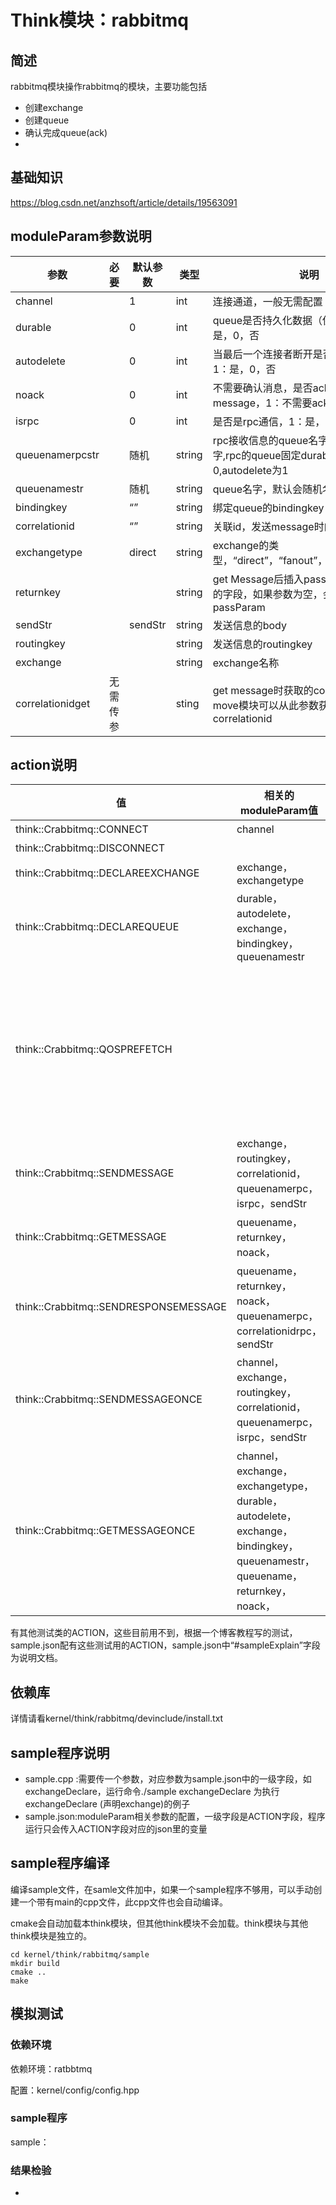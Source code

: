 # Think模块：rabbitmq

## 简述

rabbitmq模块操作rabbitmq的模块，主要功能包括

- 创建exchange
- 创建queue
- 确认完成queue(ack)
- 

## 基础知识

https://blog.csdn.net/anzhsoft/article/details/19563091

## moduleParam参数说明

| 参数  | 必要 | 默认参数 | 类型   | 说明                   |
| ----- | ---- | -------- | ------ | ---------------------- |
| channel |  | 1 | int | 连接通道，一般无需配置 |
| durable | | 0 | int | queue是否持久化数据（保存磁盘），1：是，0，否 |
| autodelete | | 0 | int | 当最后一个连接者断开是否销毁queue，1：是，0，否 |
| noack | | 0 | int | 不需要确认消息，是否ack后才会销毁message，1：不需要ack，0，需要ack |
| isrpc | | 0 | int | 是否是rpc通信，1：是，0，否 |
| queuenamerpcstr | | 随机 | string | rpc接收信息的queue名字，默认会随机名字,rpc的queue固定durable为0,autodelete为1 |
| queuenamestr | | 随机 | string | queue名字，默认会随机名字 |
| bindingkey | | “” | string | 绑定queue的bindingkey |
| correlationid | | “” | string | 关联id，发送message时的附属信息 |
| exchangetype | | direct | string | exchange的类型，“direct”，“fanout”，“direct”，“topic” |
| returnkey | |  | string | get Message后插入passParam(数据仓库)的字段，如果参数为空，会覆盖passParam |
| sendStr | | sendStr | string | 发送信息的body |
| routingkey | |  | string | 发送信息的routingkey |
| exchange | |  | string | exchange名称 |
| correlationidget | 无需传参 |  | sting | get message时获取的correlationid，move模块可以从此参数获取得到的correlationid |

## action说明

| 值                                    | 相关的moduleParam值                                          | action前提                                              | 说明                                                         |
| ------------------------------------- | ------------------------------------------------------------ | ------------------------------------------------------- | ------------------------------------------------------------ |
| think::Crabbitmq::CONNECT             | channel                                                      |                                                         | 连接服务器                                                   |
| think::Crabbitmq::DISCONNECT          |                                                              | think::Crabbitmq::CONNECT                               | 断开服务器                                                   |
| think::Crabbitmq::DECLAREEXCHANGE     | exchange，exchangetype                                       | think::Crabbitmq::CONNECT                               | 创建exchange                                                 |
| think::Crabbitmq::DECLAREQUEUE        | durable，autodelete，exchange，bindingkey，queuenamestr      | think::Crabbitmq::CONNECT                               | 创建queue                                                    |
| think::Crabbitmq::QOSPREFETCH         |                                                              | think::Crabbitmq::CONNECT                               | 当对消息处理完后（即对消息进行了ack，并且有能力处理更多的消息）再接收来自队列的消息，这种情况需要调用 |
| think::Crabbitmq::SENDMESSAGE         | exchange，routingkey，correlationid，queuenamerpc，isrpc，sendStr | think::Crabbitmq::CONNECT                               | 发送消息                                                     |
| think::Crabbitmq::GETMESSAGE          | queuename，returnkey，noack，                                | think::Crabbitmq::CONNECT                               | 获取消息                                                     |
| think::Crabbitmq::SENDRESPONSEMESSAGE | queuename，returnkey，noack，queuenamerpc，correlationidrpc，sendStr | think::Crabbitmq::CONNECT，think::Crabbitmq::GETMESSAGE | 回复消息                                                     |
| think::Crabbitmq::SENDMESSAGEONCE     | channel，exchange，routingkey，correlationid，queuenamerpc，isrpc，sendStr |                                                         | 发送消息，包含连接，断开服务器，发送message                  |
| think::Crabbitmq::GETMESSAGEONCE      | channel，exchange，exchangetype，durable，autodelete，exchange，bindingkey，queuenamestr，queuename，returnkey，noack， |                                                         | 获取消息，包含连接，断开服务器，声明exchange，声明queue，get message |

有其他测试类的ACTION，这些目前用不到，根据一个博客教程写的测试，sample.json配有这些测试用的ACTION，sample.json中“#sampleExplain”字段为说明文档。

## 依赖库

详情请看kernel/think/rabbitmq/devinclude/install.txt

## sample程序说明

- sample.cpp :需要传一个参数，对应参数为sample.json中的一级字段，如exchangeDeclare，运行命令./sample exchangeDeclare 为执行exchangeDeclare (声明exchange)的例子
- sample.json:moduleParam相关参数的配置，一级字段是ACTION字段，程序运行只会传入ACTION字段对应的json里的变量

## sample程序编译

编译sample文件，在samle文件加中，如果一个sample程序不够用，可以手动创建一个带有main的cpp文件，此cpp文件也会自动编译。

cmake会自动加载本think模块，但其他think模块不会加载。think模块与其他think模块是独立的。

```
cd kernel/think/rabbitmq/sample
mkdir build
cmake ..
make
```

## 模拟测试

### 依赖环境

依赖环境：ratbbtmq

配置：kernel/config/config.hpp

### sample程序

sample：

### 结果检验

- 